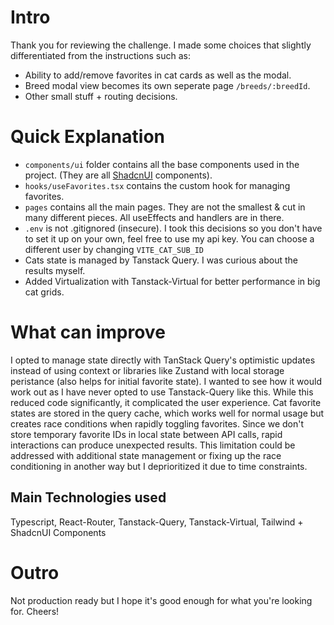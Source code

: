 # Intro

Thank you for reviewing the challenge. I made some choices that slightly differentiated from the instructions such as:

- Ability to add/remove favorites in cat cards as well as the modal.
- Breed modal view becomes its own seperate page `/breeds/:breedId`.
- Other small stuff + routing decisions.

# Quick Explanation

- `components/ui` folder contains all the base components used in the project. (They are all [ShadcnUI](https://ui.shadcn.com/) components).
- `hooks/useFavorites.tsx` contains the custom hook for managing favorites.
- `pages` contains all the main pages. They are not the smallest & cut in many different pieces. All useEffects and handlers are in there.
- `.env` is not .gitignored (insecure). I took this decisions so you don't have to set it up on your own, feel free to use my api key. You can choose a different user by changing `VITE_CAT_SUB_ID`
- Cats state is managed by Tanstack Query. I was curious about the results myself.
- Added Virtualization with Tanstack-Virtual for better performance in big cat grids.

# What can improve

I opted to manage state directly with TanStack Query's optimistic updates instead of using context or libraries like Zustand with local storage peristance (also helps for initial favorite state). I wanted to see how it would work out as I have never opted to use Tanstack-Query like this. While this reduced code significantly, it complicated the user experience. Cat favorite states are stored in the query cache, which works well for normal usage but creates race conditions when rapidly toggling favorites. Since we don't store temporary favorite IDs in local state between API calls, rapid interactions can produce unexpected results. This limitation could be addressed with additional state management or fixing up the race conditioning in another way but I deprioritized it due to time constraints.

## Main Technologies used

Typescript, React-Router, Tanstack-Query, Tanstack-Virtual, Tailwind + ShadcnUI Components

# Outro

Not production ready but I hope it's good enough for what you're looking for. Cheers!
